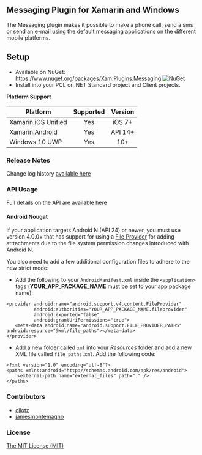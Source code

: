 
## Messaging Plugin for Xamarin and Windows

The Messaging plugin makes it possible to make a phone call, send a sms or send an e-mail using the default messaging applications on the different mobile platforms.

## Setup
* Available on NuGet: https://www.nuget.org/packages/Xam.Plugins.Messaging [![NuGet](https://img.shields.io/nuget/v/Plugin.Permissions.svg?label=NuGet)](https://www.nuget.org/packages/Xam.Plugins.Messaging/)
* Install into your PCL or .NET Standard project and Client projects.

**Platform Support**

|Platform|Supported|Version|
| ------------------- | :-----------: | :------------------: |
|Xamarin.iOS Unified|Yes|iOS 7+|
|Xamarin.Android|Yes|API 14+|
|Windows 10 UWP|Yes|10+|

### Release Notes
Change log history [available here](ChangeLog.md)

### API Usage
Full details on the API [are available here](Details.md)

#### Android Nougat

If your application targets Android N (API 24) or newer, you must use version 4.0.0+ that has support for using a [File Provider](https://developer.android.com/reference/android/support/v4/content/FileProvider.html) for adding atttachments due to the file system permission changes introduced with Android N.

You also need to add a few additional configuration files to adhere to the new strict mode:

*  Add the following to your `AndroidManifest.xml` inside the `<application>` tags (**YOUR_APP_PACKAGE_NAME** must be set to your app package name):
```
<provider android:name="android.support.v4.content.FileProvider" 
          android:authorities="YOUR_APP_PACKAGE_NAME.fileprovider" 
          android:exported="false" 
          android:grantUriPermissions="true">
   <meta-data android:name="android.support.FILE_PROVIDER_PATHS" android:resource="@xml/file_paths"></meta-data>
</provider>
```  
* Add a new folder called `xml` into your *Resources* folder and add a new XML file called `file_paths.xml`.  Add the following code:
```
<?xml version="1.0" encoding="utf-8"?>
<paths xmlns:android="http://schemas.android.com/apk/res/android">
	<external-path name="external_files" path="." />
</paths>
```

### Contributors
* [cjlotz](https://github.com/cjlotz)
* [jamesmontemagno](https://github.com/jamesmontemagno)

### License
[The MIT License (MIT)](LICENSE.md)
